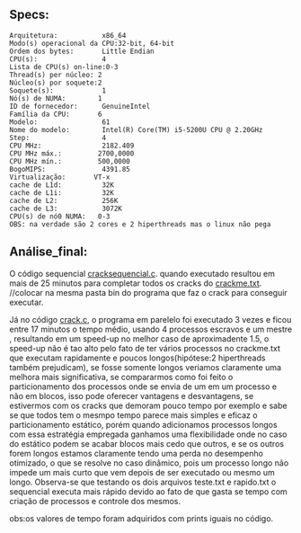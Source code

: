 ## Specs:

    Arquitetura:           x86_64
    Modo(s) operacional da CPU:32-bit, 64-bit
    Ordem dos bytes:       Little Endian
    CPU(s):                4
    Lista de CPU(s) on-line:0-3
    Thread(s) per núcleo: 2
    Núcleo(s) por soquete:2
    Soquete(s):            1
    Nó(s) de NUMA:        1
    ID de fornecedor:      GenuineIntel
    Família da CPU:       6
    Modelo:                61
    Nome do modelo:        Intel(R) Core(TM) i5-5200U CPU @ 2.20GHz
    Step:                  4
    CPU MHz:               2182.409
    CPU MHz máx.:         2700,0000
    CPU MHz mín.:         500,0000
    BogoMIPS:              4391.85
    Virtualização:       VT-x
    cache de L1d:          32K
    cache de L1i:          32K
    cache de L2:           256K
    cache de L3:           3072K
    CPU(s) de nó0 NUMA:   0-3
    OBS: na verdade são 2 cores e 2 hiperthreads mas o linux não pega



## Análise_final:

   O código sequencial [cracksequencial.c](cracksequencial.c). quando executado resultou em mais de 25 minutos para completar todos os cracks do [crackme.txt](crackme.txt).
//colocar na mesma pasta bin do programa que faz o crack para conseguir executar.

   Já no código [crack.c](crack.c), o programa em parelelo foi executado 3 vezes e ficou entre 17 minutos o tempo médio, usando 4 processos escravos e um mestre , resultando em um speed-up no melhor caso de aproximadente 1.5, o speed-up não é 
tao alto pelo fato de ter vários processos no crackme.txt que executam rapidamente e poucos longos(hipótese:2 hiperthreads 
também prejudicam), se fosse somente longos veriamos claramente uma melhora mais significativa, se compararmos como foi feito o 
particionamento dos processos onde se envia de um em um processo e não em blocos, isso pode oferecer vantagens e desvantagens, 
se estivermos com os cracks que demoram pouco tempo por exemplo e sabe se que todos tem o mesmpo tempo parece mais simples e 
eficaz o particionamento estático, porém quando adicionamos processos longos com essa estratégia empregada ganhamos uma 
flexibilidade onde no caso do estático podem se acabar blocos mais cedo que outros, e se os outros forem longos estamos 
claramente tendo uma perda no desempenho otimizado, o que se resolve no caso dinâmico, pois um processo longo não impede um mais 
curto que vem depois de ser executado ou mesmo um longo. 
   Observa-se que testando os dois arquivos teste.txt e rapido.txt o sequencial executa mais rápido devido ao fato de que gasta 
se tempo com criação de processos
e controle dos mesmos.
    

obs:os valores de tempo foram adquiridos com prints iguais no código.




